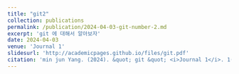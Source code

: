 ```yaml
---
title: "git2"
collection: publications
permalink: /publication/2024-04-03-git-number-2.md
excerpt: 'git 에 대해서 알아보자'
date: 2024-04-03
venue: 'Journal 1'
slidesurl: 'http://academicpages.github.io/files/git.pdf'
citation: 'min jun Yang. (2024). &quot; git &quot; <i>Journal 1</i>. 1(1).'
---
```


